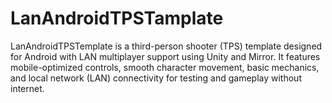 # LanAndroidTPSTamplate
LanAndroidTPSTemplate is a third-person shooter (TPS) template designed for Android with LAN multiplayer support using Unity and Mirror. It features mobile-optimized controls, smooth character movement, basic mechanics, and local network (LAN) connectivity for testing and gameplay without internet.
